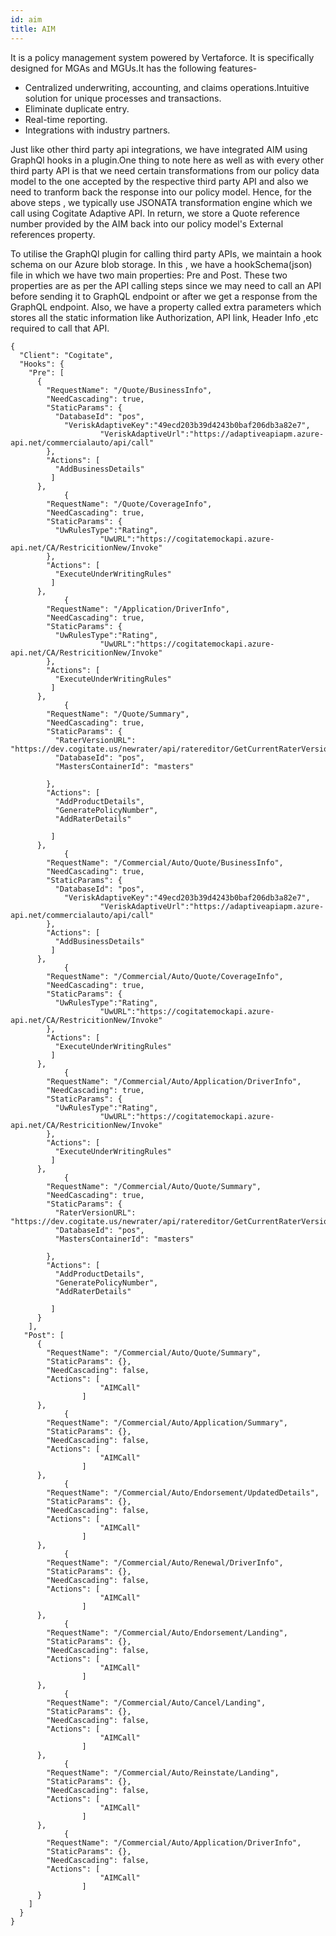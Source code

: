```yaml
---
id: aim
title: AIM
---
```


It is a policy management system powered by Vertaforce. It is specifically designed for MGAs and MGUs.It has the following features-
- Centralized underwriting, accounting, and claims operations.Intuitive solution for unique processes and transactions.
- Eliminate duplicate entry.
- Real-time reporting.
- Integrations with industry partners.

Just like other third party api integrations, we have integrated AIM using GraphQl hooks in a plugin.One thing to note here as well as with every other third party API is that we need certain transformations from our policy data model to the one accepted by the respective third party API and also we need to tranform back the response into our policy model.
Hence, for the above steps , we typically use JSONATA transformation engine which we call using Cogitate Adaptive API.
In return, we store a Quote reference number provided by the AIM back into our policy model's External references property.

To utilise the GraphQl plugin for calling third party APIs, we maintain a hook schema on our Azure blob storage. In this , we have a hookSchema(json) file in which we have two main properties: Pre and Post.
These two properties are as per the API calling steps since we may need to call an API before sending it to GraphQL endpoint or after we get a response from the GraphQL endpoint.
Also, we have a property called extra parameters which stores all the static information like Authorization, API link, Header Info ,etc required to call that API.

```
{
  "Client": "Cogitate",
  "Hooks": {
    "Pre": [
      {
        "RequestName": "/Quote/BusinessInfo",
        "NeedCascading": true,
        "StaticParams": {
          "DatabaseId": "pos",
        	"VeriskAdaptiveKey":"49ecd203b39d4243b0baf206db3a82e7",
					"VeriskAdaptiveUrl":"https://adaptiveapiapm.azure-api.net/commercialauto/api/call"
        },
        "Actions": [
          "AddBusinessDetails"
         ]
      },
			{
        "RequestName": "/Quote/CoverageInfo",
        "NeedCascading": true,
        "StaticParams": {
          "UwRulesType":"Rating",
					"UwURL":"https://cogitatemockapi.azure-api.net/CA/RestricitionNew/Invoke"
        },
        "Actions": [
          "ExecuteUnderWritingRules"
         ]
      },
			{
        "RequestName": "/Application/DriverInfo",
        "NeedCascading": true,
        "StaticParams": {
          "UwRulesType":"Rating",
					"UwURL":"https://cogitatemockapi.azure-api.net/CA/RestricitionNew/Invoke"
        },
        "Actions": [
          "ExecuteUnderWritingRules"
         ]
      },
			{
        "RequestName": "/Quote/Summary",
        "NeedCascading": true,
        "StaticParams": {
          "RaterVersionURL": "https://dev.cogitate.us/newrater/api/ratereditor/GetCurrentRaterVersionBasedOnProgram",
          "DatabaseId": "pos",
          "MastersContainerId": "masters"
					
        },
        "Actions": [
          "AddProductDetails",
          "GeneratePolicyNumber",
          "AddRaterDetails"
					
         ]
      },
			{
        "RequestName": "/Commercial/Auto/Quote/BusinessInfo",
        "NeedCascading": true,
        "StaticParams": {
          "DatabaseId": "pos",
        	"VeriskAdaptiveKey":"49ecd203b39d4243b0baf206db3a82e7",
					"VeriskAdaptiveUrl":"https://adaptiveapiapm.azure-api.net/commercialauto/api/call"
        },
        "Actions": [
          "AddBusinessDetails"
         ]
      },
			{
        "RequestName": "/Commercial/Auto/Quote/CoverageInfo",
        "NeedCascading": true,
        "StaticParams": {
          "UwRulesType":"Rating",
					"UwURL":"https://cogitatemockapi.azure-api.net/CA/RestricitionNew/Invoke"
        },
        "Actions": [
          "ExecuteUnderWritingRules"
         ]
      },
			{
        "RequestName": "/Commercial/Auto/Application/DriverInfo",
        "NeedCascading": true,
        "StaticParams": {
          "UwRulesType":"Rating",
					"UwURL":"https://cogitatemockapi.azure-api.net/CA/RestricitionNew/Invoke"
        },
        "Actions": [
          "ExecuteUnderWritingRules"
         ]
      },
			{
        "RequestName": "/Commercial/Auto/Quote/Summary",
        "NeedCascading": true,
        "StaticParams": {
          "RaterVersionURL": "https://dev.cogitate.us/newrater/api/ratereditor/GetCurrentRaterVersionBasedOnProgram",
          "DatabaseId": "pos",
          "MastersContainerId": "masters"
					
        },
        "Actions": [
          "AddProductDetails",
          "GeneratePolicyNumber",
          "AddRaterDetails"
					
         ]
      }
    ],
   "Post": [
      {
        "RequestName": "/Commercial/Auto/Quote/Summary",
        "StaticParams": {},
        "NeedCascading": false,
        "Actions": [ 
					"AIMCall"
				]
      },
			{
        "RequestName": "/Commercial/Auto/Application/Summary",
        "StaticParams": {},
        "NeedCascading": false,
        "Actions": [ 
					"AIMCall"
				]
      },
			{
        "RequestName": "/Commercial/Auto/Endorsement/UpdatedDetails",
        "StaticParams": {},
        "NeedCascading": false,
        "Actions": [ 
					"AIMCall"
				]
      },
			{
        "RequestName": "/Commercial/Auto/Renewal/DriverInfo",
        "StaticParams": {},
        "NeedCascading": false,
        "Actions": [ 
					"AIMCall"
				]
      },
			{
        "RequestName": "/Commercial/Auto/Endorsement/Landing",
        "StaticParams": {},
        "NeedCascading": false,
        "Actions": [ 
					"AIMCall"
				]
      },
			{
        "RequestName": "/Commercial/Auto/Cancel/Landing",
        "StaticParams": {},
        "NeedCascading": false,
        "Actions": [ 
					"AIMCall"
				]
      },
			{
        "RequestName": "/Commercial/Auto/Reinstate/Landing",
        "StaticParams": {},
        "NeedCascading": false,
        "Actions": [ 
					"AIMCall"
				]
      },
			{
        "RequestName": "/Commercial/Auto/Application/DriverInfo",
        "StaticParams": {},
        "NeedCascading": false,
        "Actions": [ 
					"AIMCall"
				]
      }
    ]
  }
}
```